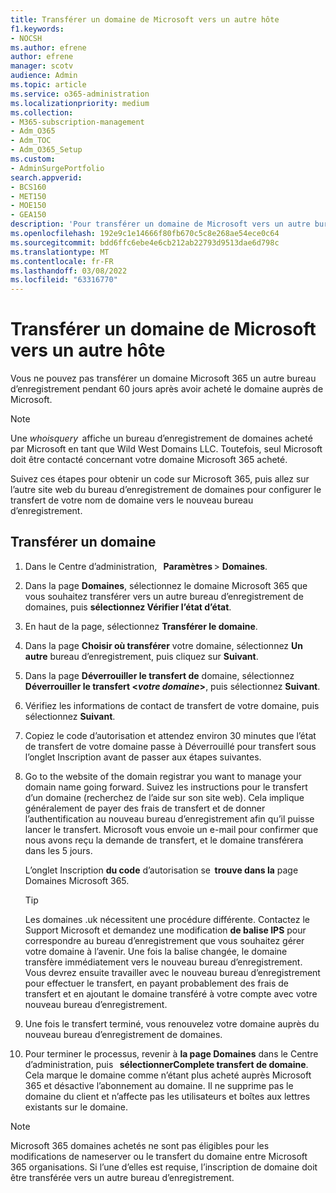 ```yaml
---
title: Transférer un domaine de Microsoft vers un autre hôte
f1.keywords:
- NOCSH
ms.author: efrene
author: efrene
manager: scotv
audience: Admin
ms.topic: article
ms.service: o365-administration
ms.localizationpriority: medium
ms.collection:
- M365-subscription-management
- Adm_O365
- Adm_TOC
- Adm_O365_Setup
ms.custom:
- AdminSurgePortfolio
search.appverid:
- BCS160
- MET150
- MOE150
- GEA150
description: 'Pour transférer un domaine de Microsoft vers un autre bureau d’enregistrement, recherchez les étapes ci-après. '
ms.openlocfilehash: 192e9c1e14666f80fb670c5c8e268ae54ece0c64
ms.sourcegitcommit: bdd6ffc6ebe4e6cb212ab22793d9513dae6d798c
ms.translationtype: MT
ms.contentlocale: fr-FR
ms.lasthandoff: 03/08/2022
ms.locfileid: "63316770"
---
```

# <a name="transfer-a-domain-from-microsoft-to-another-host"></a>Transférer un domaine de Microsoft vers un autre hôte

Vous ne pouvez pas transférer un domaine Microsoft 365 un autre bureau d’enregistrement pendant 60 jours après avoir acheté le domaine auprès de Microsoft.

> [!NOTE]
> Une _whoisquery_  affiche un bureau d’enregistrement de domaines acheté par Microsoft en tant que Wild West Domains LLC. Toutefois, seul Microsoft doit être contacté concernant votre domaine Microsoft 365 acheté.

Suivez ces étapes pour obtenir un code sur Microsoft 365, puis allez sur l’autre site web du bureau d’enregistrement de domaines pour configurer le transfert de votre nom de domaine vers le nouveau bureau d’enregistrement.

## <a name="transfer-a-domain"></a>Transférer un domaine

1. Dans le Centre d’administration,   **Paramètres** >  **Domaines**.

2. Dans la page **Domaines**, sélectionnez le domaine Microsoft 365 que vous souhaitez transférer vers un autre bureau d’enregistrement de domaines, puis **sélectionnez Vérifier l’état d’état**.

3. En haut de la page, sélectionnez **Transférer le domaine**.

4. Dans la page **Choisir où transférer** votre domaine, sélectionnez **Un autre** bureau d’enregistrement, puis cliquez sur **Suivant**.

5. Dans la page **Déverrouiller le transfert de** domaine, sélectionnez **Déverrouiller le transfert <_votre domaine_>**, puis sélectionnez **Suivant**.

6. Vérifiez les informations de contact de transfert de votre domaine, puis sélectionnez **Suivant**.

7. Copiez le code d’autorisation et attendez environ 30 minutes que l’état de transfert  de votre domaine passe à Déverrouillé pour transfert sous l’onglet Inscription avant de passer aux étapes suivantes.

8. Go to the website of the domain registrar you want to manage your domain name going forward. Suivez les instructions pour le transfert d’un domaine (recherchez de l’aide sur son site web). Cela implique généralement de payer des frais de transfert et de donner l’authentification au nouveau bureau d’enregistrement afin qu’il puisse lancer le transfert. Microsoft vous envoie un e-mail pour confirmer que nous avons reçu la demande de transfert, et le domaine transférera dans les 5 jours.

    L’onglet Inscription **du code** d’autorisation se  **trouve dans la** page Domaines Microsoft 365.
    
    > [!TIP]
    > Les domaines .uk nécessitent une procédure différente. Contactez le Support Microsoft et demandez une modification **de balise IPS** pour correspondre au bureau d’enregistrement que vous souhaitez gérer votre domaine à l’avenir. Une fois la balise changée, le domaine transfère immédiatement vers le nouveau bureau d’enregistrement. Vous devrez ensuite travailler avec le nouveau bureau d’enregistrement pour effectuer le transfert, en payant probablement des frais de transfert et en ajoutant le domaine transféré à votre compte avec votre nouveau bureau d’enregistrement.

9. Une fois le transfert terminé, vous renouvelez votre domaine auprès du nouveau bureau d’enregistrement de domaines.

10. Pour terminer le processus, revenir à **la page Domaines** dans le Centre d’administration, puis   **sélectionnerComplete transfert de domaine**. Cela marque le domaine comme n’étant plus acheté auprès Microsoft 365 et désactive l’abonnement au domaine. Il ne supprime pas le domaine du client et n’affecte pas les utilisateurs et boîtes aux lettres existants sur le domaine.

> [!NOTE]
> Microsoft 365 domaines achetés ne sont pas éligibles pour les modifications de nameserver ou le transfert du domaine entre Microsoft 365 organisations. Si l’une d’elles est requise, l’inscription de domaine doit être transférée vers un autre bureau d’enregistrement.
